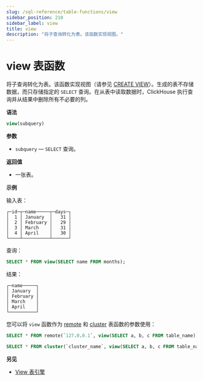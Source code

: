 ```yaml
---
slug: /sql-reference/table-functions/view
sidebar_position: 210
sidebar_label: view
title: view
description: "将子查询转化为表。该函数实现视图。"
---
```



# view 表函数

将子查询转化为表。该函数实现视图（请参见 [CREATE VIEW](/sql-reference/statements/create/view)）。生成的表不存储数据，而只存储指定的 `SELECT` 查询。在从表中读取数据时，ClickHouse 执行查询并从结果中删除所有不必要的列。

**语法**

``` sql
view(subquery)
```

**参数**

- `subquery` — `SELECT` 查询。

**返回值**

- 一张表。

**示例**

输入表：

``` text
┌─id─┬─name─────┬─days─┐
│  1 │ January  │   31 │
│  2 │ February │   29 │
│  3 │ March    │   31 │
│  4 │ April    │   30 │
└────┴──────────┴──────┘
```

查询：

``` sql
SELECT * FROM view(SELECT name FROM months);
```

结果：

``` text
┌─name─────┐
│ January  │
│ February │
│ March    │
│ April    │
└──────────┘
```

您可以将 `view` 函数作为 [remote](/sql-reference/table-functions/remote) 和 [cluster](/sql-reference/table-functions/cluster) 表函数的参数使用：

``` sql
SELECT * FROM remote(`127.0.0.1`, view(SELECT a, b, c FROM table_name));
```

``` sql
SELECT * FROM cluster(`cluster_name`, view(SELECT a, b, c FROM table_name));
```

**另见**

- [View 表引擎](/engines/table-engines/special/view/)
